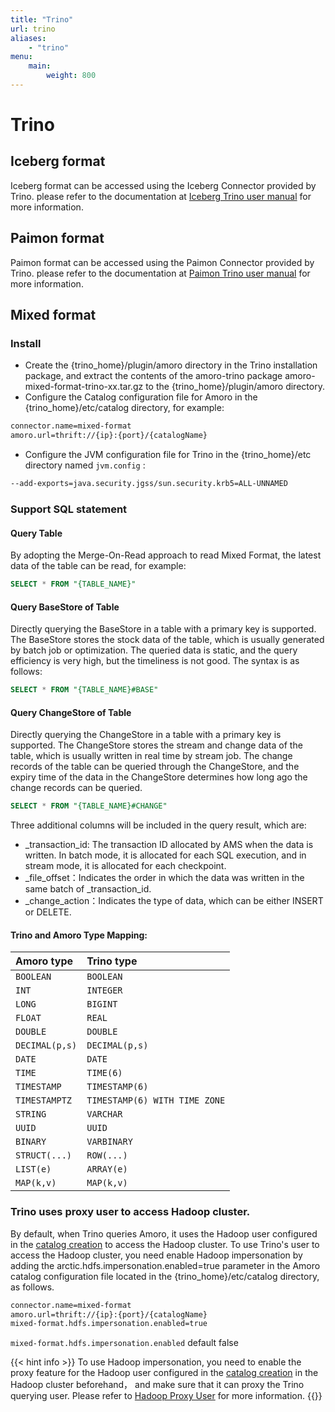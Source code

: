 ```yaml
---
title: "Trino"
url: trino
aliases:
    - "trino"
menu:
    main:
        weight: 800
---
```


# Trino

## Iceberg format
Iceberg format can be accessed using the Iceberg Connector provided by Trino.
please refer to the documentation at [Iceberg Trino user manual](https://trino.io/docs/current/connector/iceberg.html#) for more information.

## Paimon format
Paimon format can be accessed using the Paimon Connector provided by Trino.
please refer to the documentation at [Paimon Trino user manual](https://paimon.apache.org/docs/master/engines/trino/) for more information.

## Mixed format
### Install

- Create the {trino_home}/plugin/amoro directory in the Trino installation package,
  and extract the contents of the amoro-trino package amoro-mixed-format-trino-xx.tar.gz to the {trino_home}/plugin/amoro directory.
- Configure the Catalog configuration file for Amoro in the {trino_home}/etc/catalog directory, for example:
```tex
connector.name=mixed-format
amoro.url=thrift://{ip}:{port}/{catalogName}
```
- Configure the JVM configuration file for Trino in the {trino_home}/etc directory named `jvm.config` :
```tex
--add-exports=java.security.jgss/sun.security.krb5=ALL-UNNAMED
```

### Support SQL statement

#### Query Table

By adopting the Merge-On-Read approach to read Mixed Format, the latest data of the table can be read, for example:

```sql
SELECT * FROM "{TABLE_NAME}"
```



#### Query BaseStore of Table

Directly querying the BaseStore in a table with a primary key is supported. The BaseStore stores the stock data of the table, which is usually generated by batch job or optimization.
The queried data is static, and the query efficiency is very high, but the timeliness is not good. The syntax is as follows:

```sql
SELECT * FROM "{TABLE_NAME}#BASE"
```



#### Query ChangeStore of Table

Directly querying the ChangeStore in a table with a primary key is supported. The ChangeStore stores the stream and change data of the table, which is usually written in real time by stream job.
The change records of the table can be queried through the ChangeStore, and the expiry time of the data in the ChangeStore determines how long ago the change records can be queried.

```sql
SELECT * FROM "{TABLE_NAME}#CHANGE"
```

Three additional columns will be included in the query result, which are:

- _transaction_id: The transaction ID allocated by AMS when the data is written. In batch mode, it is allocated for each SQL execution, and in stream mode, it is allocated for each checkpoint.
- _file_offset：Indicates the order in which the data was written in the same batch of _transaction_id.
- _change_action：Indicates the type of data, which can be either INSERT or DELETE.

#### Trino and Amoro Type Mapping:

| Amoro type   | Trino type                    |
| :------------- | :---------------------------- |
| `BOOLEAN`      | `BOOLEAN`                     |
| `INT`          | `INTEGER`                     |
| `LONG`         | `BIGINT`                      |
| `FLOAT`        | `REAL`                        |
| `DOUBLE`       | `DOUBLE`                      |
| `DECIMAL(p,s)` | `DECIMAL(p,s)`                |
| `DATE`         | `DATE`                        |
| `TIME`         | `TIME(6)`                     |
| `TIMESTAMP`    | `TIMESTAMP(6)`                |
| `TIMESTAMPTZ`  | `TIMESTAMP(6) WITH TIME ZONE` |
| `STRING`       | `VARCHAR`                     |
| `UUID`         | `UUID`                        |
| `BINARY`       | `VARBINARY`                   |
| `STRUCT(...)`  | `ROW(...)`                    |
| `LIST(e)`      | `ARRAY(e)`                    |
| `MAP(k,v)`     | `MAP(k,v)`                    |

### Trino uses proxy user to access Hadoop cluster.
By default, when Trino queries Amoro, it uses the Hadoop user configured in the [catalog creation](../managing-catalogs/#create-catalog) to access the Hadoop cluster.
To use Trino's user to access the Hadoop cluster, you need enable Hadoop impersonation by adding the arctic.hdfs.impersonation.enabled=true parameter in the Amoro catalog configuration file located in the {trino_home}/etc/catalog directory, as follows.

```tex
connector.name=mixed-format
amoro.url=thrift://{ip}:{port}/{catalogName}
mixed-format.hdfs.impersonation.enabled=true
```
`mixed-format.hdfs.impersonation.enabled` default false

{{< hint info >}}
To use Hadoop impersonation, you need to enable the proxy feature for the Hadoop user configured in the [catalog creation](../managing-catalogs/#create-catalog) in the Hadoop cluster beforehand，
and make sure that it can proxy the Trino querying user. Please refer to [Hadoop Proxy User](https://hadoop.apache.org/docs/current/hadoop-project-dist/hadoop-common/Superusers.html#Configurations) for more information.
{{</hint>}}